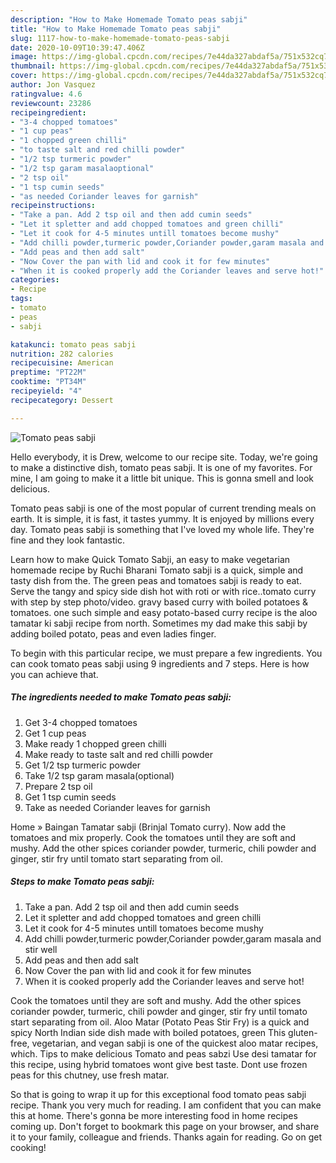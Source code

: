 ```yaml
---
description: "How to Make Homemade Tomato peas sabji"
title: "How to Make Homemade Tomato peas sabji"
slug: 1117-how-to-make-homemade-tomato-peas-sabji
date: 2020-10-09T10:39:47.406Z
image: https://img-global.cpcdn.com/recipes/7e44da327abdaf5a/751x532cq70/tomato-peas-sabji-recipe-main-photo.jpg
thumbnail: https://img-global.cpcdn.com/recipes/7e44da327abdaf5a/751x532cq70/tomato-peas-sabji-recipe-main-photo.jpg
cover: https://img-global.cpcdn.com/recipes/7e44da327abdaf5a/751x532cq70/tomato-peas-sabji-recipe-main-photo.jpg
author: Jon Vasquez
ratingvalue: 4.6
reviewcount: 23286
recipeingredient:
- "3-4 chopped tomatoes"
- "1 cup peas"
- "1 chopped green chilli"
- "to taste salt and red chilli powder"
- "1/2 tsp turmeric powder"
- "1/2 tsp garam masalaoptional"
- "2 tsp oil"
- "1 tsp cumin seeds"
- "as needed Coriander leaves for garnish"
recipeinstructions:
- "Take a pan. Add 2 tsp oil and then add cumin seeds"
- "Let it spletter and add chopped tomatoes and green chilli"
- "Let it cook for 4-5 minutes untill tomatoes become mushy"
- "Add chilli powder,turmeric powder,Coriander powder,garam masala and stir well"
- "Add peas and then add salt"
- "Now Cover the pan with lid and cook it for few minutes"
- "When it is cooked properly add the Coriander leaves and serve hot!"
categories:
- Recipe
tags:
- tomato
- peas
- sabji

katakunci: tomato peas sabji 
nutrition: 282 calories
recipecuisine: American
preptime: "PT22M"
cooktime: "PT34M"
recipeyield: "4"
recipecategory: Dessert

---
```



![Tomato peas sabji](https://img-global.cpcdn.com/recipes/7e44da327abdaf5a/751x532cq70/tomato-peas-sabji-recipe-main-photo.jpg)

Hello everybody, it is Drew, welcome to our recipe site. Today, we're going to make a distinctive dish, tomato peas sabji. It is one of my favorites. For mine, I am going to make it a little bit unique. This is gonna smell and look delicious.

Tomato peas sabji is one of the most popular of current trending meals on earth. It is simple, it is fast, it tastes yummy. It is enjoyed by millions every day. Tomato peas sabji is something that I've loved my whole life. They're fine and they look fantastic.

Learn how to make Quick Tomato Sabji, an easy to make vegetarian homemade recipe by Ruchi Bharani Tomato sabji is a quick, simple and tasty dish from the. The green peas and tomatoes sabji is ready to eat. Serve the tangy and spicy side dish hot with roti or with rice..tomato curry with step by step photo/video. gravy based curry with boiled potatoes &amp; tomatoes. one such simple and easy potato-based curry recipe is the aloo tamatar ki sabji recipe from north. Sometimes my dad make this sabji by adding boiled potato, peas and even ladies finger.


To begin with this particular recipe, we must prepare a few ingredients. You can cook tomato peas sabji using 9 ingredients and 7 steps. Here is how you can achieve that.

<!--inarticleads1-->

##### The ingredients needed to make Tomato peas sabji:

1. Get 3-4 chopped tomatoes
1. Get 1 cup peas
1. Make ready 1 chopped green chilli
1. Make ready to taste salt and red chilli powder
1. Get 1/2 tsp turmeric powder
1. Take 1/2 tsp garam masala(optional)
1. Prepare 2 tsp oil
1. Get 1 tsp cumin seeds
1. Take as needed Coriander leaves for garnish


Home » Baingan Tamatar sabji (Brinjal Tomato curry). Now add the tomatoes and mix properly. Cook the tomatoes until they are soft and mushy. Add the other spices coriander powder, turmeric, chili powder and ginger, stir fry until tomato start separating from oil. 

<!--inarticleads2-->

##### Steps to make Tomato peas sabji:

1. Take a pan. Add 2 tsp oil and then add cumin seeds
1. Let it spletter and add chopped tomatoes and green chilli
1. Let it cook for 4-5 minutes untill tomatoes become mushy
1. Add chilli powder,turmeric powder,Coriander powder,garam masala and stir well
1. Add peas and then add salt
1. Now Cover the pan with lid and cook it for few minutes
1. When it is cooked properly add the Coriander leaves and serve hot!


Cook the tomatoes until they are soft and mushy. Add the other spices coriander powder, turmeric, chili powder and ginger, stir fry until tomato start separating from oil. Aloo Matar (Potato Peas Stir Fry) is a quick and spicy North Indian side dish made with boiled potatoes, green This gluten-free, vegetarian, and vegan sabji is one of the quickest aloo matar recipes, which. Tips to make delicious Tomato and peas sabzi Use desi tamatar for this recipe, using hybrid tomatoes wont give best taste. Dont use frozen peas for this chutney, use fresh matar. 

So that is going to wrap it up for this exceptional food tomato peas sabji recipe. Thank you very much for reading. I am confident that you can make this at home. There's gonna be more interesting food in home recipes coming up. Don't forget to bookmark this page on your browser, and share it to your family, colleague and friends. Thanks again for reading. Go on get cooking!
